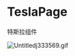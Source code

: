 # TeslaPage
特斯拉组件

![Untitledj333569.gif](https://upload-images.jianshu.io/upload_images/979175-b80838a336f1359a.gif?imageMogr2/auto-orient/strip)
